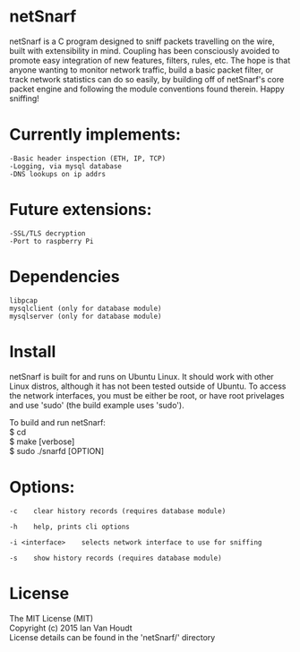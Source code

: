 # netSnarf
netSnarf is a C program designed to sniff packets travelling on the wire, built with extensibility in mind.  Coupling has been consciously avoided to promote easy integration of new features, filters, rules, etc.  The hope is that anyone wanting to monitor network traffic, build a basic packet filter, or track network statistics can do so easily, by building off of netSnarf's core packet engine and following the module conventions found therein.  Happy sniffing!

# Currently implements:
	-Basic header inspection (ETH, IP, TCP)
	-Logging, via mysql database
	-DNS lookups on ip addrs

# Future extensions:
	-SSL/TLS decryption
	-Port to raspberry Pi

# Dependencies
    libpcap
    mysqlclient (only for database module)
    mysqlserver (only for database module)

# Install
netSnarf is built for and runs on Ubuntu Linux.  It should work with other Linux distros, although it has not been tested outside of Ubuntu.
To access the network interfaces, you must be either be root, or have root privelages and use 'sudo' (the build example uses 'sudo').  

To build and run netSnarf:<br />
$ cd <netSnarf-directory><br />
$ make [verbose]<br />
$ sudo ./snarfd [OPTION]<br />

# Options:
    -c    clear history records (requires database module) 

    -h    help, prints cli options

    -i <interface>    selects network interface to use for sniffing

    -s    show history records (requires database module)

# License
The MIT License (MIT)<br />
Copyright (c) 2015 Ian Van Houdt<br />
License details can be found in the 'netSnarf/' directory<br />
